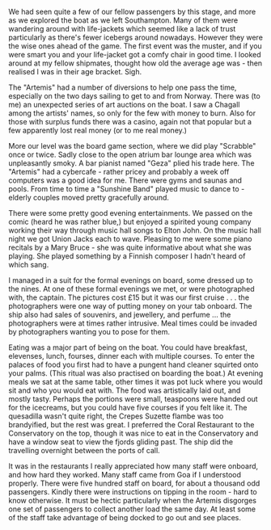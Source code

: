 We had seen quite a few of our fellow passengers by this stage, and more as we explored the boat as we left Southampton. Many of them were wandering around with life-jackets which seemed like a lack of trust particularly as there's fewer icebergs around nowadays. However they were the wise ones ahead of the game. The first event was the muster, and if you were smart you and your life-jacket got a comfy chair in good time. I looked around at my fellow shipmates, thought how old the average age was - then realised I was in their age bracket. Sigh.

The "Artemis" had a number of diversions to help one pass the time, especially on the two days sailing to get to and from Norway. There was (to me) an unexpected series of art auctions on the boat. I saw a Chagall among the artists' names, so only for the few with money to burn. Also for those with surplus funds there was a casino, again not that popular but a few apparently lost real money (or to me real money.)

More our level was the board game section, where we did play "Scrabble" once or twice. Sadly close to the open atrium bar lounge area which was unpleasantly smoky. A bar pianist named "Geza" plied his trade here. The "Artemis" had a cybercafe - rather pricey and probably a week off computers was a good idea for me. There were gyms and saunas and pools. From time to time a "Sunshine Band" played music to dance to - elderly couples moved pretty gracefully around.

There were some pretty good evening entertainments. We passed on the comic (heard he was rather blue,) but enjoyed a spirited young company working their way through music hall songs to Elton John. On the music hall night we got Union Jacks each to wave. Pleasing to me were some piano recitals by a Mary Bruce - she was quite informative about what she was playing. She played something by a Finnish composer I hadn't heard of which sang.

I managed in a suit for the formal evenings on board, some dressed up to the nines. At one of these formal evenings we met, or were photographed with, the captain. The pictures cost &pound;15 but it was our first cruise . . . the photographers were one way of putting money on your tab onboard. The ship also had sales of souvenirs, and jewellery, and perfume ... the photographers were at times rather intrusive. Meal times could be invaded by photographers wanting you to pose for them.

Eating was a major part of being on the boat. You could have breakfast, elevenses, lunch, fourses, dinner each with multiple courses. To enter the palaces of food you first had to have a pungent hand cleaner squirted onto your palms. (This ritual was also practised on boarding the boat.) At evening meals we sat at the same table, other times it was pot luck where you would sit and who you would eat with. The food was artistically laid out, and mostly tasty. Perhaps the portions were small, teaspoons were handed out for the icecreams, but you could have five courses if you felt like it. The quesadilla wasn't quite right, the Crepes Suzette flambe was too brandyified, but the rest was great. I preferred the Coral Restaurant to the Conservatory on the top, though it was nice to eat in the Conservatory and have a window seat to view the fjords gliding past. The ship did the travelling overnight between the ports of call.

It was in the restaurants I really appreciated how many staff were onboard, and how hard they worked. Many staff came from Goa if I understood properly. There were five hundred staff on board, for about a thousand odd passengers. Kindly there were instructions on tipping in the room - hard to know otherwise. It must be hectic particularly when the Artemis disgorges one set of passengers to collect another load the same day. At least some of the staff take advantage of being docked to go out and see places.
